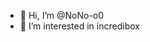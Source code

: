 - 👋 Hi, I’m @NoNo-o0
- 👀 I’m interested in incredibox


<!---
NoNo-o0/NoNo-o0 is a ✨ special ✨ repository because its `README.md` (this file) appears on your GitHub profile.
You can click the Preview link to take a look at your changes.
--->
